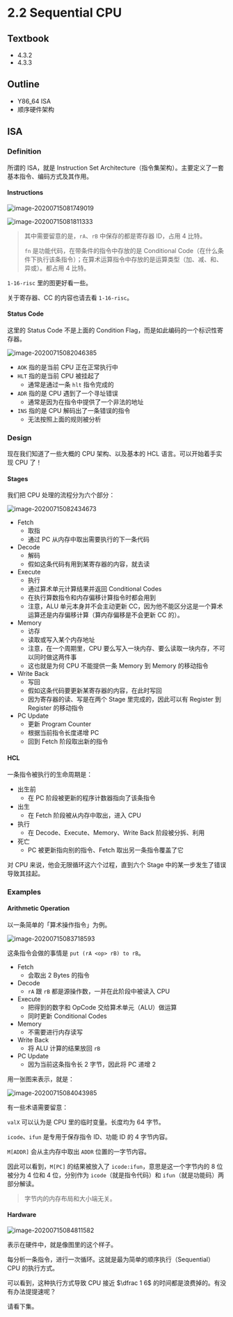 # 2.2 Sequential CPU

## Textbook

* 4.3.2
* 4.3.3

## Outline

* Y86_64 ISA
* 顺序硬件架构

## ISA

### Definition

所谓的 ISA，就是 Instruction Set Architecture（指令集架构）。主要定义了一套基本指令、编码方式及其作用。

#### Instructions

![image-20200715081749019](2-2-seq-cpu.assets/image-20200715081749019.png)

![image-20200715081811333](2-2-seq-cpu.assets/image-20200715081811333.png)

> 其中需要留意的是，`rA`、`rB` 中保存的都是寄存器 ID，占用 4 比特。
>
> `fn` 是功能代码，在带条件的指令中存放的是 Conditional Code（在什么条件下执行该条指令）；在算术运算指令中存放的是运算类型（加、减、和、异或）。都占用 4 比特。

`1-16-risc` 里的图更好看一些。

关于寄存器、CC 的内容也请去看 `1-16-risc`。

#### Status Code

这里的 Status Code 不是上面的 Condition Flag，而是如此编码的一个标识性寄存器。

![image-20200715082046385](2-2-seq-cpu.assets/image-20200715082046385.png)

* `AOK` 指的是当前 CPU 正在正常执行中
* `HLT` 指的是当前 CPU 被挂起了
	* 通常是通过一条 `hlt` 指令完成的
* `ADR` 指的是 CPU 遇到了一个寻址错误
	* 通常是因为在指令中提供了一个非法的地址
* `INS` 指的是 CPU 解码出了一条错误的指令
	* 无法按照上面的规则被分析

### Design

现在我们知道了一些大概的 CPU 架构、以及基本的 HCL 语言。可以开始着手实现 CPU 了！

#### Stages

我们把 CPU 处理的流程分为六个部分：

![image-20200715082434673](2-2-seq-cpu.assets/image-20200715082434673.png)

* Fetch
	* 取指
	* 通过 PC 从内存中取出需要执行的下一条代码
* Decode
	* 解码
	* 假如这条代码有用到某寄存器的内容，就去读
* Execute
	* 执行
	* 通过算术单元计算结果并返回 Conditional Codes
	* 在执行算数指令和内存偏移计算指令时都会用到
	* 注意，ALU 单元本身并不会主动更新 CC，因为他不能区分这是一个算术运算还是内存偏移计算（算内存偏移是不会更新 CC 的）。
* Memory
	* 访存
	* 读取或写入某个内存地址
	* 注意，在一个周期里，CPU 要么写入一块内存、要么读取一块内存，不可以同时做这两件事
	* 这也就是为何 CPU 不能提供一条 Memory 到 Memory 的移动指令
* Write Back
	* 写回
	* 假如这条代码要更新某寄存器的内容，在此时写回
	* 因为寄存器的读、写是在两个 Stage 里完成的，因此可以有 Register 到 Register 的移动指令
* PC Update
	* 更新 Program Counter
	* 根据当前指令长度递增 PC
	* 回到 Fetch 阶段取出新的指令

#### HCL

一条指令被执行的生命周期是：

* 出生前
	* 在 PC 阶段被更新的程序计数器指向了该条指令
* 出生
	* 在 Fetch 阶段被从内存中取出，进入 CPU
* 执行
	* 在 Decode、Execute、Memory、Write Back 阶段被分拆、利用
* 死亡
	* PC 被更新指向别的指令、Fetch 取出另一条指令覆盖了它

对 CPU 来说，他会无限循环这六个过程，直到六个 Stage 中的某一步发生了错误导致其挂起。

### Examples

#### Arithmetic Operation

以一条简单的「算术操作指令」为例。

![image-20200715083718593](2-2-seq-cpu.assets/image-20200715083718593.png)

这条指令会做的事情是 `put (rA <op> rB) to rB`。

* Fetch
	* 会取出 2 Bytes 的指令
* Decode
	* `rA` 跟 `rB` 都是源操作数，一并在此阶段中被读入 CPU
* Execute
	* 把得到的数字和 OpCode 交给算术单元（ALU）做运算
	* 同时更新 Conditional Codes
* Memory
	* 不需要进行内存读写
* Write Back
	* 将 ALU 计算的结果放回 `rB`
* PC Update
	* 因为当前这条指令长 2 字节，因此将 PC 递增 2

用一张图来表示，就是：

![image-20200715084043985](2-2-seq-cpu.assets/image-20200715084043985.png)

有一些术语需要留意：

`valX` 可以认为是 CPU 里的临时变量。长度均为 64 字节。

`icode`、`ifun` 是专用于保存指令 ID、功能 ID 的 4 字节内容。

`M[ADDR]` 会从主内存中取出 `ADDR` 位置的一字节内容。

因此可以看到，`M[PC]` 的结果被放入了 `icode:ifun`，意思是这一个字节内的 8 位被分为 4 位和 4 位，分别作为 `icode`（就是指令代码）和 `ifun`（就是功能码）两部分解读。

> 字节内的内存布局和大小端无关。

#### Hardware

![image-20200715084811582](2-2-seq-cpu.assets/image-20200715084811582.png)

表示在硬件中，就是像图里的这个样子。

每分析一条指令，进行一次循环。这就是最为简单的顺序执行（Sequential）CPU 的执行方式。

可以看到，这种执行方式导致 CPU 接近 $\dfrac 1 6$ 的时间都是浪费掉的。有没有办法提提速呢？

请看下集。